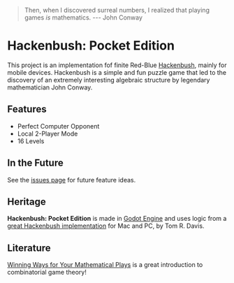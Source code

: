 > Then, when I discovered surreal numbers, I realized that playing games _is_ mathematics. --- John Conway

# Hackenbush: Pocket Edition
This project is an implementation fof finite Red-Blue [Hackenbush](https://en.wikipedia.org/wiki/Hackenbush), mainly for mobile devices. Hackenbush is a simple and fun puzzle game that led to the discovery of an extremely interesting algebraic structure by legendary mathematician John Conway. 

## Features
- Perfect Computer Opponent
- Local 2-Player Mode
- 16 Levels

## In the Future
See the [issues page](https://github.com/file-acomplaint/hackenbush/issues) for future feature ideas.

## Heritage
**Hackenbush: Pocket Edition** is made in [Godot Engine](https://github.com/godotengine/godot) and uses logic from a [great Hackenbush implementation](http://www.geometer.org/hackenbush/index.html) for Mac and PC, by Tom R. Davis.

## Literature
[Winning Ways for Your Mathematical Plays](https://en.wikipedia.org/wiki/Winning_Ways_for_Your_Mathematical_Plays) is a great introduction to combinatorial game theory! 
